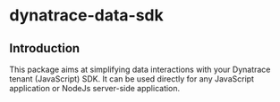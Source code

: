 # dynatrace-data-sdk

## Introduction

This package aims at simplifying data interactions with your Dynatrace tenant (JavaScript) SDK. It can be used directly for any JavaScript application or NodeJs server-side application.
